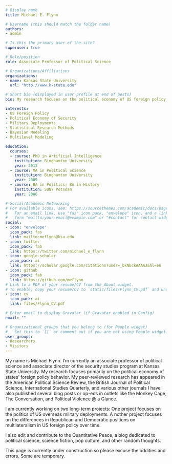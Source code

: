 ```yaml
---
# Display name
title: Michael E. Flynn

# Username (this should match the folder name)
authors:
- admin

# Is this the primary user of the site?
superuser: true

# Role/position
role: Associate Professor of Political Science

# Organizations/Affiliations
organizations:
- name: Kansas State University
  url: "http://www.k-state.edu"

# Short bio (displayed in user profile at end of posts)
bio: My research focuses on the political economy of US foreign policy, the influence of domestic politics on foreign policy, and the causes and consequences of US military deployments overseas. 

interests:
- US Foreign Policy
- Political Economy of Security
- Military Deployments
- Statistical Research Methods
- Bayesian Modeling
- Multilevel Modeling

education:
  courses:
  - course: PhD in Artificial Intelligence
    institution: Binghamton University
    year: 2013
  - course: MA in Political Science
    institution: Binghamton University
    year: 2009
  - course: BA in Politics; BA in History
    institution: SUNY Potsdam
    year: 2006

# Social/Academic Networking
# For available icons, see: https://sourcethemes.com/academic/docs/page-builder/#icons
#   For an email link, use "fas" icon pack, "envelope" icon, and a link in the
#   form "mailto:your-email@example.com" or "#contact" for contact widget.
social:
- icon: "envelope"
  icon_pack: fas
  link: mailto:meflynn@ksu.edu
- icon: twitter
  icon_pack: fab
  link: https://twitter.com/michael_e_flynn
- icon: google-scholar
  icon_pack: ai
  link: https://scholar.google.com/citations?user=_bkNbckAAAAJ&hl=en
- icon: github
  icon_pack: fab
  link: https://github.com/meflynn
# Link to a PDF of your resume/CV from the About widget.
# To enable, copy your resume/CV to `static/files/Flynn_CV.pdf` and uncomment the lines below.
- icon: cv
  icon_pack: ai
  link: files/Flynn_CV.pdf

# Enter email to display Gravatar (if Gravatar enabled in Config)
email: ""

# Organizational groups that you belong to (for People widget)
#   Set this to `[]` or comment out if you are not using People widget.
user_groups:
- Researchers
- Visitors
---
```


My name is Michael Flynn. I’m currently an associate professor of political science and associate director of the security studies program at Kansas State University. My research focuses primarily on the political economy of states’ foreign policy behavior. My peer-reviewed research has appeared in the American Political Science Review, the British Journal of Political Science, International Studies Quarterly, and various other journals I have also published several blog posts or op-eds in outlets like the Monkey Cage, The Conversation, and Political Violence @ a Glance.

I am currently working on two long-term projects: One project focuses on the politics of US overseas military deployments. A nother project focuses on the differences in Republican and Democratic positions on multilateralism in US foreign policy over time.

I also edit and contribute to the Quantitative Peace, a blog dedicated to political science, science fiction, pop culture, and other random thoughts.

This page is currently under construction so please excuse the oddities and errors. Some are temporary.
